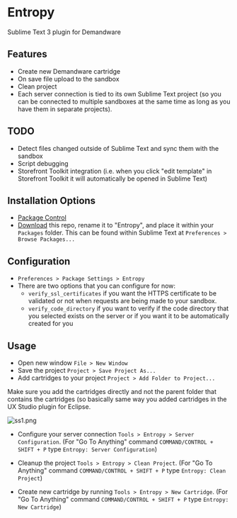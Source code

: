 Entropy
===

Sublime Text 3 plugin for Demandware

Features
---

* Create new Demandware cartridge
* On save file upload to the sandbox
* Clean project
* Each server connection is tied to its own Sublime Text project (so you can be connected to multiple sandboxes at the same time as long as you have them in separate projects).

TODO
---

* Detect files changed outside of Sublime Text and sync them with the sandbox
* Script debugging
* Storefront Toolkit integration (i.e. when you click "edit template" in Storefront Toolkit it will automatically be opened in Sublime Text)

Installation Options
---

* [Package Control](https://packagecontrol.io/)
* [Download](https://bitbucket.org/danechitoaie/entropy/get/master.zip) this repo, rename it to "Entropy", and place it within your `Packages` folder. This can be found within Sublime Text at `Preferences > Browse Packages...`

Configuration
---

* `Preferences > Package Settings > Entropy`
* There are two options that you can configure for now: 
    * `verify_ssl_certificates` if you want the HTTPS certificate to be validated or not when requests are being made to your sandbox.
    * `verify_code_directory` if you want to verify if the code directory that you selected exists on the server or if you want it to be automatically created for you

Usage
---

* Open new window `File > New Window`
* Save the project `Project > Save Project As...` 
* Add cartridges to your project `Project > Add Folder to Project...`

Make sure you add the cartridges directly and not the parent folder that contains the cartridges (so basically same way you added cartridges in the UX Studio plugin for Eclipse.

![ss1.png](https://bitbucket.org/repo/54M5Ga/images/3487319365-ss1.png)

* Configure your server connection `Tools > Entropy > Server Configuration`. (For "Go To Anything" command `COMMAND/CONTROL + SHIFT + P` type `Entropy: Server Configuration`)

* Cleanup the project `Tools > Entropy > Clean Project`. (For "Go To Anything" command `COMMAND/CONTROL + SHIFT + P` type `Entropy: Clean Project`)

* Create new cartridge by running `Tools > Entropy > New Cartridge`. (For "Go To Anything" command `COMMAND/CONTROL + SHIFT + P` type `Entropy: New Cartridge`)

